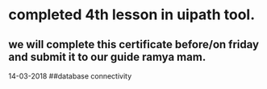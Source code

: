 # completed  4th lesson in uipath tool.
## we will complete this certificate before/on friday and submit it to our guide ramya mam. 
14-03-2018 ##database connectivity
